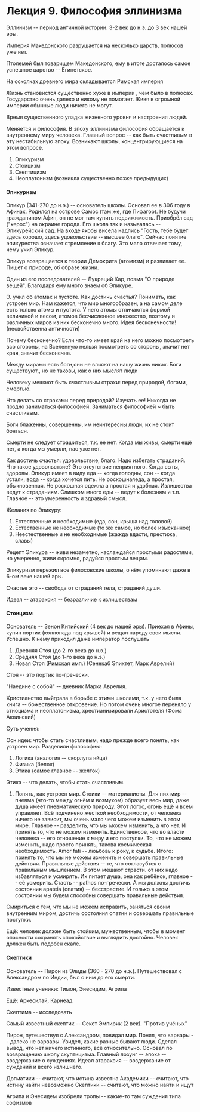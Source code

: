 # Лекция 9. Философия эллинизма

Эллинизм -- период античной истории. 3-2 век до н.э. до 3 век нашей эры. 

Империя Македонского разрушается на несколько царств, полюсов уже нет.

Птолемей был товарищем Македонского, ему в итоге досталось самое успешное царство -- Египетское. 

На осколках древнего мира складывается Римская империя

Жизнь становистся существенно хуже в империи , чем было в полюсах. Государство очень далеко и никому не помогает. Живя в огромной империи обычные люди ничего не могут.

Время существенного упадка жизненого уровня и настроения людей.

Меняется и философия. В эпоху эллинизма философия обращается к внутреннему миру  человека. Главный вопрос -- как быть счастливым в эту нестабильную эпоху. Возникают школы, концентрирующиеся на этом вопросе.

1. Эпикуризм
2. Стоицизм
3. Скептицизм
4. Неоплатонизм (возникла существенно позже предыдущих)

#### Эпикуризм

Эпикур (341-270 до н.э.) -- основатель школы. Основал ее в 306 году в Афинах. Родился на острове Самос (там же, где Пифагор). Не будучи гражданином Афин, он не мог там купить недвижимость. Приобрёл сад ("керос") на окраине города. Его школа так и называлась -- Эпикурейский сад. На входе якобы висела надпись "Гость, тебе будет здесь хорошо, здесь удовольствие -- высшее благо". Сейчас понятие эпикурества означает стремление к благу. Это мало отвечает тому, чему учил Эпикур.

Эпикур возвращается к теории Демокрита (атомизм) и развивает ее. Пишет о природе, об образе жизни.

Один из его последователей -- Лукреций Кар, поэма  "О природе вещей". Благодаря ему много знаем об Эпикуре.

Э. учил об атомах и пустоте. Как достичь счастья? Понимать, как устроен мир. Нам кажется, что мир многообразен, а на самом деле есть только атомы и пустота. У него атомы отличаются формой величиной и весом, атомов бесчисленное множество, поэтому и различных миров из них бесконечно много. Идея бесконечности! (несвойственна античности)

Почему бесконечно? Если что-то имеет край на него можно посмотреть всо стороны, на Вселенную нельзя посмотреть со стороны, значит нет края, значит бесконечна.

Между мирами есть боги,они не влияют на нашу жизнь никак. Боги существуют,, но не таковы, как о них мыслят люди

Человеку мешают быть счастливым страхи: перед природой, богами, смертью.

Что делать со страхами перед природой? Изучать ее! Никогда не поздно заниматься философией. Заниматься философией ~ быть счастливым.

Боги блаженны, совершенны, им неинтересны люди, их не стоит бояться.

Смерти не следует страшиться, т.к. ее нет. Когда мы живы, смерти ещё нет, а когда мы умерли, нас уже нет.

Как достичь счастья: удовольствие, благо. Надо избегать страданий. Что такое удовольствие? Это отсутствие неприятного. Когда сыты, здоровы. Эпикур имеет в виду еда -- когда голодны, сон -- когда устали, вода -- когда хочется пить. Не роскошнаяеда, а простая, обыкновенная. Не роскошная одежна а простая и удобная. Излишества ведут к страданиям. Слишком много еды -- ведут к болезням и т.п. Главное -- это умеренность и здравый смысл.

Желания по Эпикуру:
1. Естественные и необходимые (еда, сон, крыша над головой)
1. Естественные не необходимые (то же самое, но более изысканное)
1. Неестественные и не необходимые (жажда вдасти, престижа, славы)

Рецепт Эпикура -- живи незаметно, наслаждайся простыми радостями, но умеренно, живи скромно, радуйся простым вещам.

Эпикуризм пережил все филосовские школы, о нём упомянают даже в 6-ом веке нашей эры.

Счастье это -- свобода от страданий тела, страданий души.

Идеал -- атараксия -- безразличие к излишествам

#### Стоицизм

Основатель -- Зенон Китийский (4 век до нашей эры). Приехал в Афины, купин портик (коллонада под крышей) и вещал народу свои мысли. Успешно. К нему приходил даже император послушать

1. Древняя Стоя (до 2-го века до н.э.)
1. Средняя Стоя (до 1-го века до н.э.)
1. Новая Стоя (Римская имп.) (Сенекаб Эпиктет, Марк Аврелий)

Стоя -- это портик по-гречески.

"Наедине с собой" -- дневник Марка Аврелия.

Христианство выйграла в борьбе с этими школами, т.к. у него была книга -- божественное откровение. Но потом очень многое переняло у стиоцизма и неоплатонизма, хрестианизировали Аристотеля (Фома Аквинский)

Суть учения:

Осн.идеи: чтобы стать счастливым, надо прежде всего понять, как устроен мир. Разделили философию:

1. Логика (аналогия -- скорлупа яйца)
1. Физика (белок)
1. Этика (самое главное -- желток)


Этика -- что делать, чтобы стать счастливым.

1. Понять, как устроен мир. Стоики -- материалисты. Для них мир -- пневма (что-то между огнём и возмухом) образует весь мир, даже душа имеет пневматическую природу. Этот логос, огонь ещё и всем управляет. Всё подчинено жесткой необходимости, от человека ничего не зависит, мы очень мало чего можем изменить в этом мире. Главное -- разделить,  что мы можем изменить, а что нет. И принять то, что не можем изменить. Единственоое, что во власти человека -- его отношение к миру и его поступки. То, что не можем изменить, надо просто принять, такова космическая необходимость. Amor fati  -- люьбовь к року, к судьбе. Итого: принять то, что мы не можем изменить и совершать правильные действия. Правильные действия -- те, что согласубтся с правильным мышлением. В этом мешают страсти. от них надо избавляться и усмирять. Их питает душа, она как ребёнок, главное -- её усмерить. Стасть -- pathos по-гречески. А мы должны достичь состояния apateia (опатия) -- бесстрастие. И только в этом состоянии мы будем способны совершать правильные действия. 

Смириться с тем, что мы не можем исправить, заняться своим внутренним миром, достичь состояния опатии и совершать правильные поступки.

Ещё: человек должен быть стойким, мужественным, чтобы в момент опасности сохранять спокойствие и выглядить достойно. Человек должен быть подобен скале.


#### Скептики

Основатель -- Пирон из Элиды (360 - 270 до н.э.). Путешествовал с Александром по Индии, был с ним до его смерти.

Известные ученики: Тимон, Энесидим, Агрипа

Ещё: Аркесилай, Карнеад

Скептима -- исследовать

Самый известный скептик -- Секст Эмпирик (2 век). "Против учёных"

Пирон, путешествуя с Александром, повидал мир. Понял, что варвары -- далеко не варвары. Увидел, какие разные бывают люди. Сделал вывод, что нет ничего истинного, всё относительно. Основал по возвращению школу скуптицизма. Главный лозунг -- эпохэ -- воздержание о суждениях. Идеал атараксия -- воздержание от суждений и всего излишнего.

Догматики -- считают, что истина известна
Академики -- считают, что истину найти невозможно
Скептики -- считают, что можно найти и ищут

Агрипа и Энесидем изобрели тропы -- какие-то там суждения типа софизмов

